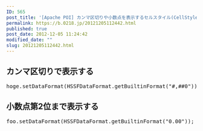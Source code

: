 ```yaml
---
ID: 565
post_title: '[Apache POI] カンマ区切りや小数点を表示するセルスタイル(CellStyle)'
permalink: https://b.0218.jp/20121205112442.html
published: true
post_date: 2012-12-05 11:24:42
modified_date: ""
slug: 20121205112442.html
---
```

<h2>カンマ区切りで表示する</h2>
<pre class="prettyprint linenums">hoge.setDataFormat(HSSFDataFormat.getBuiltinFormat("#,##0"));</pre>

<h2>小数点第2位まで表示する</h2>
<pre class="prettyprint linenums">foo.setDataFormat(HSSFDataFormat.getBuiltinFormat("0.00"));</pre>